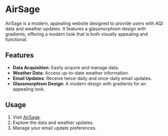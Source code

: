 # AirSage

AirSage is a modern, appealing website designed to provide users with AQI data and weather updates. It features a glassmorphism design with gradients, offering a modern look that is both visually appealing and functional.

## Features

- **Data Acquisition**: Easily acquire and manage data.
- **Weather Data**: Access up-to-date weather information.
- **Email Updates**: Receive twice-daily and once-daily email updates.
- **Glassmorphism Design**: A modern design with gradients for an appealing look.

## Usage

1. Visit [AirSage](https://air-sage.vercel.app).
2. Explore the data and weather updates.
3. Manage your email update preferences.

